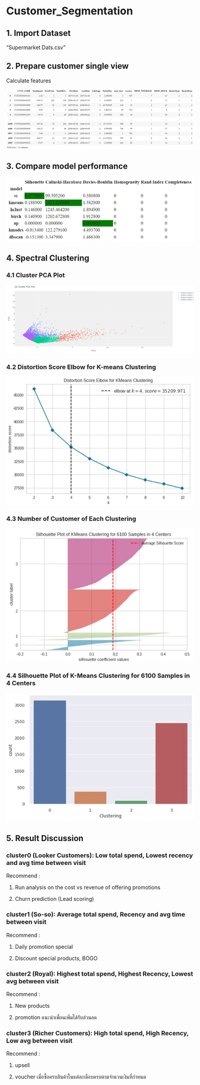 # Customer_Segmentation

## 1. Import Dataset

“Supermarket Dats.csv”

## 2. Prepare customer single view

Calculate features

![Calculate features](https://github.com/Ssureeporn/BADS7105_CRM/blob/main/Assignment02_Customer_Segmentation/02_2_Calculate%20features.JPG)

## 3. Compare model performance

![Compare model performance](https://github.com/Ssureeporn/BADS7105_CRM/blob/main/Assignment02_Customer_Segmentation/02_3_Compare%20model%20performance.JPG)

## 4. Spectral Clustering 

### 4.1 Cluster PCA Plot

![PCA Plot](https://github.com/Ssureeporn/BADS7105_CRM/blob/main/Assignment02_Customer_Segmentation/02_4_1_Cluster%20PCA%20Plot.JPG)

### 4.2 Distortion Score Elbow for K-means Clustering

![Score Elbow](https://github.com/Ssureeporn/BADS7105_CRM/blob/main/Assignment02_Customer_Segmentation/02_4_2_Distortion%20Score%20Elbow%20for%20K-means%20Clustering.JPG)

### 4.3 Number of Customer of Each Clustering

![Number of Clustering](https://github.com/Ssureeporn/BADS7105_CRM/blob/main/Assignment02_Customer_Segmentation/02_4_3_Number%20of%20Customer%20of%20Each%20Clustering.JPG)

### 4.4 Silhouette Plot of K-Means Clustering for 6100 Samples in 4 Centers

![Silhouette Plot](https://github.com/Ssureeporn/BADS7105_CRM/blob/main/Assignment02_Customer_Segmentation/02_4_4_Silhouette%20Plot%20of%20K-Means%20Clustering%20for%206100%20Samples%20in%204%20Centers.JPG)

## 5. Result Discussion

### cluster0 (Looker Customers):  Low total spend, Lowest recency and avg time between visit 

Recommend :

1. Run analysis on the cost vs revenue of offering promotions

2. Churn prediction (Lead scoring)

### cluster1 (So-so):  Average total spend, Recency and avg time between visit 

Recommend :

1. Daily promotion special

2. Discount special products, BOGO

### cluster2 (Royal):  Highest total spend, Highest Recency, Lowest avg between visit

Recommend : 

1. New products

2. promotion แนะนำเพื่อนเพิ่มได้รับส่วนลด

### cluster3 (Richer Customers):  High total spend, High Recency, Low avg between visit 

Recommend :

1. upsell 

2. voucher เมื่อซื้อครบสินค้าในแต่ละเดือบครบตามจำนวนเงินที่กำหนด 
